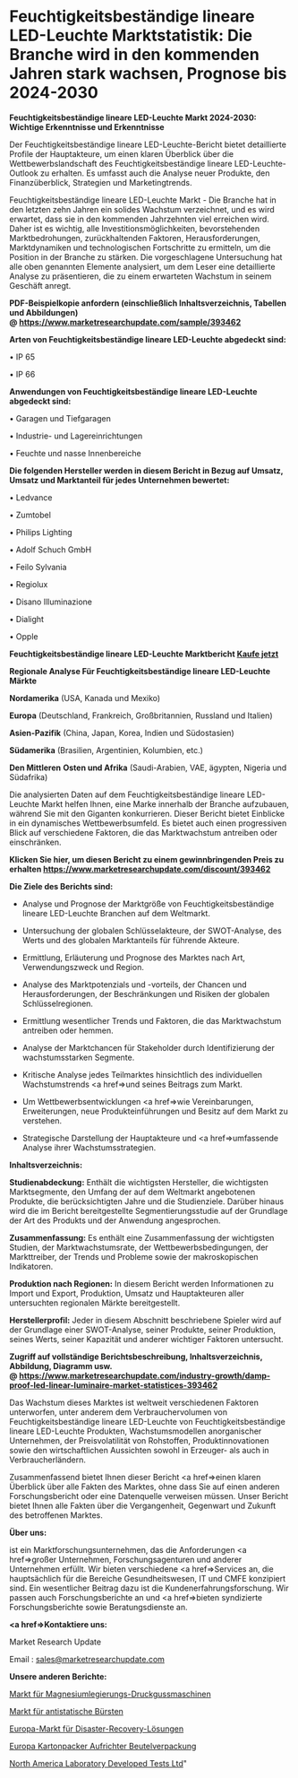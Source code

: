 # Feuchtigkeitsbeständige lineare LED-Leuchte Marktstatistik: Die Branche wird in den kommenden Jahren stark wachsen, Prognose bis 2024-2030

<strong>Feuchtigkeitsbeständige lineare LED-Leuchte Markt 2024-2030: Wichtige Erkenntnisse und Erkenntnisse</strong>

Der Feuchtigkeitsbeständige lineare LED-Leuchte-Bericht bietet detaillierte Profile der Hauptakteure, um einen klaren Überblick über die Wettbewerbslandschaft des Feuchtigkeitsbeständige lineare LED-Leuchte-Outlook zu erhalten. Es umfasst auch die Analyse neuer Produkte, den Finanzüberblick, Strategien und Marketingtrends.

Feuchtigkeitsbeständige lineare LED-Leuchte Markt - Die Branche hat in den letzten zehn Jahren ein solides Wachstum verzeichnet, und es wird erwartet, dass sie in den kommenden Jahrzehnten viel erreichen wird. Daher ist es wichtig, alle Investitionsmöglichkeiten, bevorstehenden Marktbedrohungen, zurückhaltenden Faktoren, Herausforderungen, Marktdynamiken und technologischen Fortschritte zu ermitteln, um die Position in der Branche zu stärken. Die vorgeschlagene Untersuchung hat alle oben genannten Elemente analysiert, um dem Leser eine detaillierte Analyse zu präsentieren, die zu einem erwarteten Wachstum in seinem Geschäft anregt.

<strong><b>PDF-Beispielkopie anfordern (einschließlich Inhaltsverzeichnis, Tabellen und Abbildungen) @ </b></strong><strong><a href=https://www.marketresearchupdate.com/sample/393462><strong>https://www.marketresearchupdate.com/sample/393462</u></a></strong></strong>

<strong>Arten von Feuchtigkeitsbeständige lineare LED-Leuchte abgedeckt sind:</strong>

• IP 65

• IP 66

<strong>Anwendungen von Feuchtigkeitsbeständige lineare LED-Leuchte abgedeckt sind:</strong>

• Garagen und Tiefgaragen

• Industrie- und Lagereinrichtungen

• Feuchte und nasse Innenbereiche

<strong>Die folgenden Hersteller werden in diesem Bericht in Bezug auf Umsatz, Umsatz und Marktanteil für jedes Unternehmen bewertet:</strong>

• Ledvance

• Zumtobel

• Philips Lighting

• Adolf Schuch GmbH

• Feilo Sylvania

• Regiolux

• Disano Illuminazione

• Dialight

• Opple

<strong>Feuchtigkeitsbeständige lineare LED-Leuchte Marktbericht <a href=https://www.marketresearchupdate.com/buynow/393462>Kaufe jetzt</a></strong>

<strong>Regionale Analyse Für Feuchtigkeitsbeständige lineare LED-Leuchte Märkte</strong>

<strong>Nordamerika</strong> (USA, Kanada und Mexiko)

<strong>Europa</strong> (Deutschland, Frankreich, Großbritannien, Russland und Italien)

<strong>Asien-Pazifik</strong> (China, Japan, Korea, Indien und Südostasien)

<strong>Südamerika</strong> (Brasilien, Argentinien, Kolumbien, etc.)

<strong>Den Mittleren</strong> <strong>Osten und Afrika</strong> (Saudi-Arabien, VAE, ägypten, Nigeria und Südafrika)

Die analysierten Daten auf dem Feuchtigkeitsbeständige lineare LED-Leuchte Markt helfen Ihnen, eine Marke innerhalb der Branche aufzubauen, während Sie mit den Giganten konkurrieren. Dieser Bericht bietet Einblicke in ein dynamisches Wettbewerbsumfeld. Es bietet auch einen progressiven Blick auf verschiedene Faktoren, die das Marktwachstum antreiben oder einschränken.

<strong>Klicken Sie hier, um diesen Bericht zu einem gewinnbringenden Preis zu erhalten
</strong><strong><a href=https://www.marketresearchupdate.com/discount/393462>https://www.marketresearchupdate.com/discount/393462</b></u></strong></a>

<strong>Die Ziele des Berichts sind:</strong>

- Analyse und Prognose der Marktgröße von Feuchtigkeitsbeständige lineare LED-Leuchte Branchen auf dem Weltmarkt.

- Untersuchung der globalen Schlüsselakteure, der SWOT-Analyse, des Werts und des globalen Marktanteils für führende Akteure.

- Ermittlung, Erläuterung und Prognose des Marktes nach Art, Verwendungszweck und Region.

- Analyse des Marktpotenzials und -vorteils, der Chancen und Herausforderungen, der Beschränkungen und Risiken der globalen Schlüsselregionen.

- Ermittlung wesentlicher Trends und Faktoren, die das Marktwachstum antreiben oder hemmen.

- Analyse der Marktchancen für Stakeholder durch Identifizierung der wachstumsstarken Segmente.

- Kritische Analyse jedes Teilmarktes hinsichtlich des individuellen Wachstumstrends <a href=>und</a> seines Beitrags zum Markt.

- Um Wettbewerbsentwicklungen <a href=>wie</a> Vereinbarungen, Erweiterungen, neue Produkteinführungen und Besitz auf dem Markt zu verstehen.

- Strategische Darstellung der Hauptakteure und <a href=>umfas</a>sende Analyse ihrer Wachstumsstrategien.

<strong>Inhaltsverzeichnis:</strong>

<strong>Studienabdeckung:</strong> Enthält die wichtigsten Hersteller, die wichtigsten Marktsegmente, den Umfang der auf dem Weltmarkt angebotenen Produkte, die berücksichtigten Jahre und die Studienziele. Darüber hinaus wird die im Bericht bereitgestellte Segmentierungsstudie auf der Grundlage der Art des Produkts und der Anwendung angesprochen.

<strong>Zusammenfassung:</strong> Es enthält eine Zusammenfassung der wichtigsten Studien, der Marktwachstumsrate, der Wettbewerbsbedingungen, der Markttreiber, der Trends und Probleme sowie der makroskopischen Indikatoren.

<strong>Produktion nach Regionen:</strong> In diesem Bericht werden Informationen zu Import und Export, Produktion, Umsatz und Hauptakteuren aller untersuchten regionalen Märkte bereitgestellt.

<strong>Herstellerprofil:</strong> Jeder in diesem Abschnitt beschriebene Spieler wird auf der Grundlage einer SWOT-Analyse, seiner Produkte, seiner Produktion, seines Werts, seiner Kapazität und anderer wichtiger Faktoren untersucht.

<strong><b>Zugriff auf vollständige Berichtsbeschreibung, Inhaltsverzeichnis, Abbildung, Diagramm usw. @ </b></strong><strong><a href=https://www.marketresearchupdate.com/industry-growth/damp-proof-led-linear-luminaire-market-statistices-393462>https://www.marketresearchupdate.com/industry-growth/damp-proof-led-linear-luminaire-market-statistices-393462</a></strong>

Das Wachstum dieses Marktes ist weltweit verschiedenen Faktoren unterworfen, unter anderem dem Verbrauchervolumen von Feuchtigkeitsbeständige lineare LED-Leuchte von Feuchtigkeitsbeständige lineare LED-Leuchte Produkten, Wachstumsmodellen anorganischer Unternehmen, der Preisvolatilität von Rohstoffen, Produktinnovationen sowie den wirtschaftlichen Aussichten sowohl in Erzeuger- als auch in Verbraucherländern.

Zusammenfassend bietet Ihnen dieser Bericht <a href=>einen</a> klaren Überblick über alle Fakten des Marktes, ohne dass Sie auf einen anderen Forschungsbericht oder eine Datenquelle verweisen müssen. Unser Bericht bietet Ihnen alle Fakten über die Vergangenheit, Gegenwart und Zukunft des betroffenen Marktes.

<strong>Über uns:</strong>

 ist ein Marktforschungsunternehmen, das die Anforderungen <a href=>großer</a> Unternehmen, Forschungsagenturen und anderer Unternehmen erfüllt. Wir bieten verschiedene <a href=>Services</a> an, die hauptsächlich für die Bereiche Gesundheitswesen, IT und CMFE konzipiert sind. Ein wesentlicher Beitrag dazu ist die Kundenerfahrungsforschung. Wir passen auch Forschungsberichte an und <a href=>bieten</a> syndizierte Forschungsberichte sowie Beratungsdienste an.

<strong><a href=>Kontaktiere uns:</a></strong>

Market Research Update

Email : sales@marketresearchupdate.com

<strong>Unsere anderen Berichte:</strong>

<a href=https://www.linkedin.com/pulse/magnesium-alloy-die-casting-machine-market-witness-huge>Markt für Magnesiumlegierungs-Druckgussmaschinen</a>

<a href=https://www.linkedin.com/pulse/anti-static-brush-market-outlooks-2023>Markt für antistatische Bürsten</a>

<a href=https://www.linkedin.com/pulse/europe-disaster-recovery-solutions-market-size-future>Europa-Markt für Disaster-Recovery-Lösungen</a>

<a href=https://www.linkedin.com/pulse/europe-case-packers-erectors-pouch-packaging>Europa Kartonpacker Aufrichter Beutelverpackung</a>

<a href=https://www.linkedin.com/pulse/north-america-laboratory-developed-tests-ldt>North America Laboratory Developed Tests Ltd</a>"
